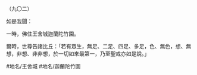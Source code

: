 （九〇二）

如是我聞：

一時，佛住王舍城迦蘭陀竹園。

爾時，世尊告諸比丘：「若有眾生，無足、二足、四足、多足，色、無色，想、無想，非想、非非想，於一切如來最第一，乃至聖戒亦如是說。」

#地名/王舍城
#地名/迦蘭陀竹園
